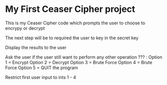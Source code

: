 # My First Ceaser Cipher project 

This is my Ceaser Cipher code which prompts the user to choose to encrypy or decrypt 

The next step will be to required the user to key in the secret key 

Display the results to the user

Ask the user if the user still want to perform any other operation ??? :
   Option 1 = Encrypt 
   Option 2 = Decrypt 
   Option 3 = Brute Force 
   Option 4 = Brute Force
   Option 5 = QUIT the program

Restrict first user input to ints 1 - 4 
